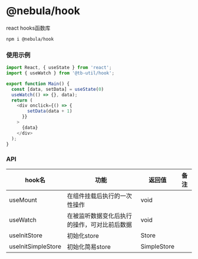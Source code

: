 # @nebula/hook

react hooks函数库

```shell script
npm i @nebula/hook
```

### 使用示例

```typescript jsx
import React, { useState } from 'react';
import { useWatch } from '@tb-util/hook';

export function Main() {
  const [data, setData] = useState(0)
  useWatch(() => {}, data);
  return (
    <div onclick={() => {
        setData(data + 1)
      }}
    >
      {data}
    </div>
  );
}
```

### API

|hook名|功能|返回值|备注|
|---|---|---|---|
|useMount|在组件挂载后执行的一次性操作|void|
|useWatch|在被监听数据变化后执行的操作，可对比前后数据|void|
|useInitStore|初始化store|Store<T>|
|useInitSimpleStore|初始化简易store|SimpleStore<T>|
